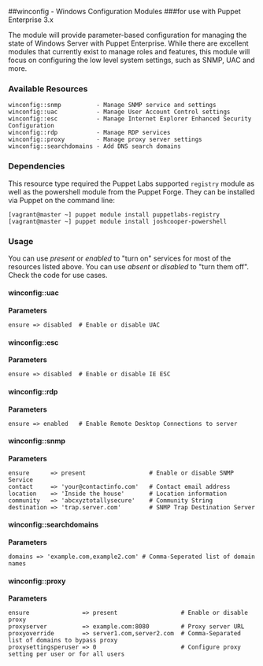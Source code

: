 ##winconfig - Windows Configuration Modules
###for use with Puppet Enterprise 3.x

The module will provide parameter-based configuration for managing the state of Windows Server with Puppet Enterprise.  While there are excellent modules that currently exist to manage roles and features, this module will focus on configuring the low level system settings, such as SNMP, UAC and more.

### Available Resources

    winconfig::snmp          - Manage SNMP service and settings
    winconfig::uac           - Manage User Account Control settings
	winconfig::esc			 - Manage Internet Explorer Enhanced Security Configuration
	winconfig::rdp			 - Manage RDP services
	winconfig::proxy         - Manage proxy server settings
	winconfig::searchdomains - Add DNS search domains

### Dependencies

This resource type required the Puppet Labs supported `registry` module as well as the powershell module from the Puppet Forge.  They can be installed via Puppet on the command line: 

    [vagrant@master ~] puppet module install puppetlabs-registry
    [vagrant@master ~] puppet module install joshcooper-powershell

### Usage ###

You can use *present* or *enabled* to "turn on" services for most of the resources listed above.  You can use *absent* or *disabled* to "turn them off".  Check the code for use cases.

#### winconfig::uac ####

  **Parameters**
  
	ensure => disabled  # Enable or disable UAC

#### winconfig::esc ####

  **Parameters**

	ensure => disabled	# Enable or disable IE ESC

#### winconfig::rdp ####

  **Parameters**

	ensure => enabled	# Enable Remote Desktop Connections to server

#### winconfig::snmp ####

  **Parameters**

	ensure      => present                  # Enable or disable SNMP Service
	contact     => 'your@contactinfo.com'   # Contact email address
	location    => 'Inside the house'       # Location information
	community   => 'abcxyztotallysecure'    # Community String
	destination => 'trap.server.com'        # SNMP Trap Destination Server

#### winconfig::searchdomains ####

  **Parameters**

	domains => 'example.com,example2.com' # Comma-Seperated list of domain names

#### winconfig::proxy ####

  **Parameters**

	ensure               => present                  # Enable or disable proxy
	proxyserver          => example.com:8080         # Proxy server URL
	proxyoverride        => server1.com,server2.com  # Comma-Separated list of domains to bypass proxy
	proxysettingsperuser => 0                        # Configure proxy setting per user or for all users


